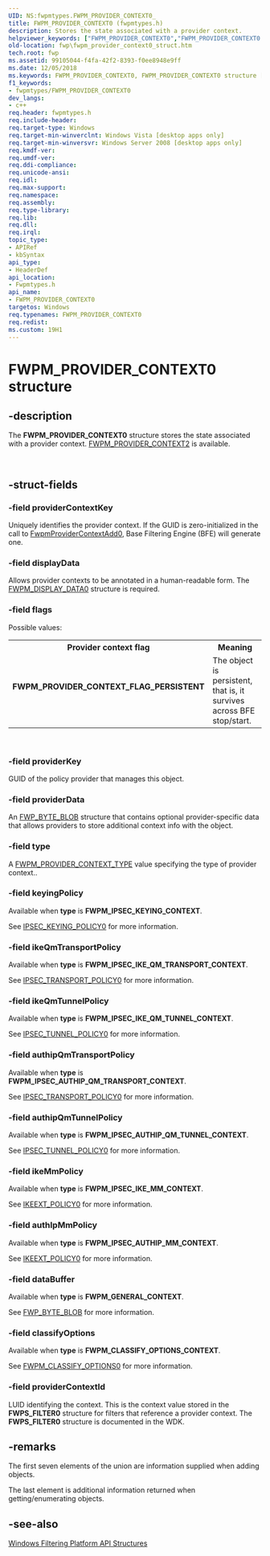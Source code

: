 ```yaml
---
UID: NS:fwpmtypes.FWPM_PROVIDER_CONTEXT0_
title: FWPM_PROVIDER_CONTEXT0 (fwpmtypes.h)
description: Stores the state associated with a provider context.
helpviewer_keywords: ["FWPM_PROVIDER_CONTEXT0","FWPM_PROVIDER_CONTEXT0 structure [Filtering]","FWPM_PROVIDER_CONTEXT0_","FWPM_PROVIDER_CONTEXT_FLAG_PERSISTENT","fwp.fwpm_provider_context0_struct","fwpmtypes/FWPM_PROVIDER_CONTEXT0"]
old-location: fwp\fwpm_provider_context0_struct.htm
tech.root: fwp
ms.assetid: 99105044-f4fa-42f2-8393-f0ee8948e9ff
ms.date: 12/05/2018
ms.keywords: FWPM_PROVIDER_CONTEXT0, FWPM_PROVIDER_CONTEXT0 structure [Filtering], FWPM_PROVIDER_CONTEXT0_, FWPM_PROVIDER_CONTEXT_FLAG_PERSISTENT, fwp.fwpm_provider_context0_struct, fwpmtypes/FWPM_PROVIDER_CONTEXT0
f1_keywords:
- fwpmtypes/FWPM_PROVIDER_CONTEXT0
dev_langs:
- c++
req.header: fwpmtypes.h
req.include-header: 
req.target-type: Windows
req.target-min-winverclnt: Windows Vista [desktop apps only]
req.target-min-winversvr: Windows Server 2008 [desktop apps only]
req.kmdf-ver: 
req.umdf-ver: 
req.ddi-compliance: 
req.unicode-ansi: 
req.idl: 
req.max-support: 
req.namespace: 
req.assembly: 
req.type-library: 
req.lib: 
req.dll: 
req.irql: 
topic_type:
- APIRef
- kbSyntax
api_type:
- HeaderDef
api_location:
- Fwpmtypes.h
api_name:
- FWPM_PROVIDER_CONTEXT0
targetos: Windows
req.typenames: FWPM_PROVIDER_CONTEXT0
req.redist: 
ms.custom: 19H1
---
```


# FWPM_PROVIDER_CONTEXT0 structure


## -description


The <b>FWPM_PROVIDER_CONTEXT0</b> structure stores the state associated with a provider context.
[FWPM_PROVIDER_CONTEXT2](https://docs.microsoft.com/windows/desktop/api/fwpmtypes/ns-fwpmtypes-fwpm_provider_context2) is available. </div><div> </div>

## -struct-fields




### -field providerContextKey

Uniquely identifies the provider context. If the GUID is zero-initialized
   in the call to <a href="https://docs.microsoft.com/windows/desktop/api/fwpmu/nf-fwpmu-fwpmprovidercontextadd0">FwpmProviderContextAdd0</a>, Base Filtering Engine (BFE) will generate one.


### -field displayData

Allows provider contexts to be annotated in a human-readable form. The [FWPM_DISPLAY_DATA0](https://docs.microsoft.com/windows/desktop/api/fwptypes/ns-fwptypes-fwpm_display_data0) structure is required.


### -field flags

Possible values:

<table>
<tr>
<th>Provider context flag</th>
<th>Meaning</th>
</tr>
<tr>
<td width="40%"><a id="FWPM_PROVIDER_CONTEXT_FLAG_PERSISTENT"></a><a id="fwpm_provider_context_flag_persistent"></a><dl>
<dt><b>FWPM_PROVIDER_CONTEXT_FLAG_PERSISTENT</b></dt>
</dl>
</td>
<td width="60%">
The object is persistent, that is, it survives across BFE stop/start.

</td>
</tr>
</table>
 


### -field providerKey

GUID of the policy provider that manages this object.


### -field providerData

An [FWP_BYTE_BLOB](https://docs.microsoft.com/windows/desktop/api/fwptypes/ns-fwptypes-fwp_byte_blob) structure that contains optional provider-specific data that allows providers to store additional context info with the object.


### -field type

A [FWPM_PROVIDER_CONTEXT_TYPE](https://docs.microsoft.com/windows/desktop/api/fwpmtypes/ne-fwpmtypes-fwpm_provider_context_type) value specifying the type of provider context..


### -field keyingPolicy

Available when <b>type</b> is <b>FWPM_IPSEC_KEYING_CONTEXT</b>.

See [IPSEC_KEYING_POLICY0](https://docs.microsoft.com/windows/desktop/api/ipsectypes/ns-ipsectypes-ipsec_keying_policy0) for more information.


### -field ikeQmTransportPolicy

Available when <b>type</b> is <b>FWPM_IPSEC_IKE_QM_TRANSPORT_CONTEXT</b>.

See [IPSEC_TRANSPORT_POLICY0](https://docs.microsoft.com/windows/desktop/api/ipsectypes/ns-ipsectypes-ipsec_transport_policy0) for more information.


### -field ikeQmTunnelPolicy

Available when <b>type</b> is <b>FWPM_IPSEC_IKE_QM_TUNNEL_CONTEXT</b>.

See [IPSEC_TUNNEL_POLICY0](https://docs.microsoft.com/windows/desktop/api/ipsectypes/ns-ipsectypes-ipsec_tunnel_policy0) for more information.


### -field authipQmTransportPolicy

Available when <b>type</b> is <b>FWPM_IPSEC_AUTHIP_QM_TRANSPORT_CONTEXT</b>.

See [IPSEC_TRANSPORT_POLICY0](https://docs.microsoft.com/windows/desktop/api/ipsectypes/ns-ipsectypes-ipsec_transport_policy0) for more information.


### -field authipQmTunnelPolicy

Available when <b>type</b> is <b>FWPM_IPSEC_AUTHIP_QM_TUNNEL_CONTEXT</b>.

See [IPSEC_TUNNEL_POLICY0](https://docs.microsoft.com/windows/desktop/api/ipsectypes/ns-ipsectypes-ipsec_tunnel_policy0) for more information.


### -field ikeMmPolicy

Available when <b>type</b> is <b>FWPM_IPSEC_IKE_MM_CONTEXT</b>.

See [IKEEXT_POLICY0](https://docs.microsoft.com/windows/desktop/api/iketypes/ns-iketypes-ikeext_policy0) for more information.


### -field authIpMmPolicy

Available when <b>type</b> is <b>FWPM_IPSEC_AUTHIP_MM_CONTEXT</b>.

See [IKEEXT_POLICY0](https://docs.microsoft.com/windows/desktop/api/iketypes/ns-iketypes-ikeext_policy0) for more information.


### -field dataBuffer

Available when <b>type</b> is <b>FWPM_GENERAL_CONTEXT</b>.

See [FWP_BYTE_BLOB](https://docs.microsoft.com/windows/desktop/api/fwptypes/ns-fwptypes-fwp_byte_blob) for more information.


### -field classifyOptions

Available when <b>type</b> is <b>FWPM_CLASSIFY_OPTIONS_CONTEXT</b>.

See [FWPM_CLASSIFY_OPTIONS0](https://docs.microsoft.com/windows/desktop/api/fwpmtypes/ns-fwpmtypes-fwpm_classify_options0) for more information.


### -field providerContextId

LUID identifying the context.  This is the context value stored in the <b>FWPS_FILTER0</b> structure for filters that reference a provider context. The <b>FWPS_FILTER0</b> structure is documented in the WDK.


## -remarks



The first seven elements of the union are information supplied when adding objects.

The last element is additional information returned when getting/enumerating objects.




## -see-also




<a href="https://docs.microsoft.com/windows/desktop/FWP/fwp-structs">Windows Filtering Platform  API Structures</a>
 

 

